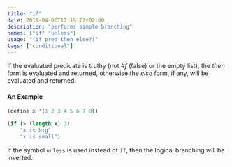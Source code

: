 ```yaml
---
title: "if"
date: 2019-04-06T12:19:22+02:00
description: "performs simple branching"
names: ["if" "unless"]
usage: "(if pred then else?)"
tags: ["conditional"]
---
```


If the evaluated predicate is truthy (not _#f_ (false) or the empty list), the _then_ form is evaluated and returned, otherwise the _else_ form, if any, will be evaluated and returned.

#### An Example

```scheme
(define x '(1 2 3 4 5 6 7 8))

(if (> (length x) 3)
    "x is big"
    "x is small")
```

If the symbol `unless` is used instead of `if`, then the logical branching will be inverted.
